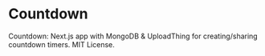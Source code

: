# Countdown
Countdown: Next.js app with MongoDB &amp; UploadThing for creating/sharing countdown timers. MIT License.
